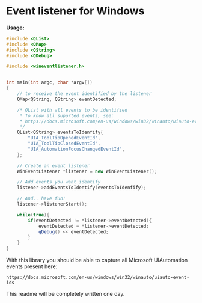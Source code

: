 # Event listener for Windows


**Usage:**

```cpp
#include <QList>
#include <QMap>
#include <QString>
#include <QDebug>

#include <wineventlistener.h>


int main(int argc, char *argv[])
{
    // to receive the event identified by the listener
    QMap<QString, QString> eventDetected;

    /* QList with all events to be identified
     * To know all suported events, see:
     * https://docs.microsoft.com/en-us/windows/win32/winauto/uiauto-event-ids
     */
    QList<QString> eventsToIdenfify{
        "UIA_ToolTipOpenedEventId",
        "UIA_ToolTipClosedEventId",
        "UIA_AutomationFocusChangedEventId",
    };

    // Create an event listener
    WinEventListener *listener = new WinEventListener();

    // Add events you want identify
    listener->addEventsToIdentify(eventsToIdenfify);

    // And.. have fun!
    listener->listenerStart();

    while(true){
        if(eventDetected != *listener->eventDetected){
            eventDetected = *listener->eventDetected;
            qDebug() << eventDetected;
        }
    }
}
```

With this library you should be able to capture all Microsoft UIAutomation events present here:
```
https://docs.microsoft.com/en-us/windows/win32/winauto/uiauto-event-ids
```

This readme will be completely written one day.
